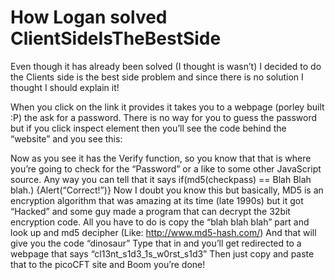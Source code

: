 How Logan solved ClientSideIsTheBestSide
====================

Even though it has already been solved (I thought is wasn’t) I decided to do the Clients side is the best side problem and since there is no solution I thought I should explain it!

When you click on the link it provides it takes you to a webpage (porley built :P) the ask for a password. There is no way for you to guess the password but if you click inspect element then you’ll see the code behind the “website” and you see this:


<!-- standard MD5 implementation -->
<script type="text/javascript" src="md5.js"></script>
<script type="text/javascript">
  function verify() {
    checkpass = document.getElementById("pass").value;
    if (md5(checkpass) == "03318769a5ee1354f7479acc69755e7c") {
      alert("Correct!");
      document.location="./aebe515f7c62b96ad7de047c11aa3228.html";
    }
    else {
      alert("Incorrect password");
    }
  }
</script>
Now as you see it has the Verify function, so you know that that is where you’re going to check for the “Password” or a like to some other JavaScript source. Any way you can tell that it says
 if(md5(checkpass) == Blah Blah blah.) {Alert(“Correct!”)}
Now I doubt you know this but basically, MD5 is an encryption algorithm that was amazing at its time (late 1990s) but it got “Hacked” and some guy made a program that can decrypt the 32bit encryption code. 
All you have to do is copy the “blah blah blah” part and look up and md5 decipher
(Like: http://www.md5-hash.com/)
And that will give you the code “dinosaur” 
Type that in and you’ll get redirected to a webpage that says “cl13nt_s1d3_1s_w0rst_s1d3”
Then just copy and paste that to the picoCFT site and Boom you’re done!

